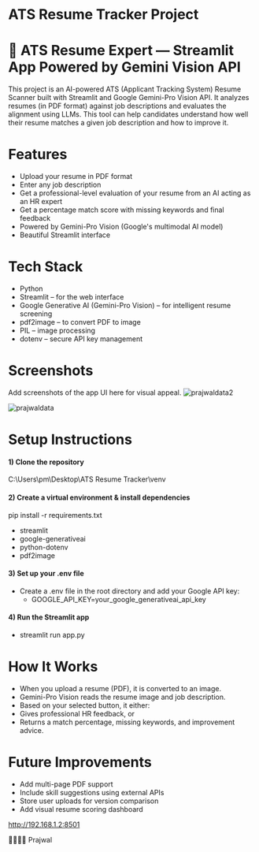 # ATS Resume Tracker Project
# 🧠 ATS Resume Expert — Streamlit App Powered by Gemini Vision API

This project is an AI-powered ATS (Applicant Tracking System) Resume Scanner built with Streamlit and Google Gemini-Pro Vision API. It analyzes resumes (in PDF format) against job descriptions and evaluates the alignment using LLMs. This tool can help candidates understand how well their resume matches a given job description and how to improve it.

#  Features
- Upload your resume in PDF format
- Enter any job description
- Get a professional-level evaluation of your resume from an AI acting as an HR expert
- Get a percentage match score with missing keywords and final feedback
- Powered by Gemini-Pro Vision (Google's multimodal AI model)
- Beautiful Streamlit interface

#  Tech Stack
- Python
- Streamlit – for the web interface
- Google Generative AI (Gemini-Pro Vision) – for intelligent resume screening
- pdf2image – to convert PDF to image
- PIL – image processing
- dotenv – secure API key management

# Screenshots
Add screenshots of the app UI here for visual appeal.
![prajwaldata2](https://github.com/user-attachments/assets/0c9886ad-f001-439c-84ac-509fc9032a4b)

![prajwaldata](https://github.com/user-attachments/assets/344b7bfa-d11b-4978-b6d1-3cc475c2348f)



#  Setup Instructions
#### 1) Clone the repository
C:\Users\pm\Desktop\ATS Resume Tracker\venv

#### 2) Create a virtual environment & install dependencies
pip install -r requirements.txt
- streamlit
- google-generativeai
- python-dotenv
- pdf2image

#### 3) Set up your .env file
- Create a .env file in the root directory and add your Google API key:
  - GOOGLE_API_KEY=your_google_generativeai_api_key

#### 4) Run the Streamlit app
- streamlit run app.py

# How It Works

- When you upload a resume (PDF), it is converted to an image.
- Gemini-Pro Vision reads the resume image and job description.
- Based on your selected button, it either:
- Gives professional HR feedback, or
- Returns a match percentage, missing keywords, and improvement advice.

# Future Improvements

- Add multi-page PDF support
- Include skill suggestions using external APIs
- Store user uploads for version comparison
- Add visual resume scoring dashboard

http://192.168.1.2:8501

🙋‍♂️👨‍💻 Prajwal 

